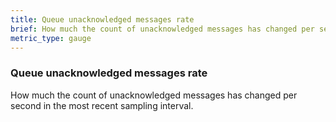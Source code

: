 ```yaml
---
title: Queue unacknowledged messages rate
brief: How much the count of unacknowledged messages has changed per second in the most recent sampling interval.
metric_type: gauge
---
```

### Queue unacknowledged messages rate

How much the count of unacknowledged messages has changed per second in the most recent sampling interval.
